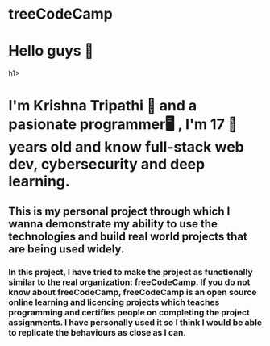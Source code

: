 # treeCodeCamp 
<h1>Hello guys 👾</h1>h1>
<h1> I'm Krishna Tripathi 🧙 and a pasionate programmer🖥️ , I'm 17 👦 years old and know full-stack web dev, cybersecurity and deep learning.</h1>
<h2> This is my personal project through which I wanna demonstrate my ability to use the technologies and build real world projects that are being used widely.</h2>
<h3> In this project, I have tried to make the project as functionally similar to the real organization: freeCodeCamp.
If you do not know about freeCodeCamp, freeCodeCamp is an open source online learning and licencing projects which teaches programming and certifies people on 
completing the project assignments. I have personally used it so I think I would be able to replicate the behaviours as close as I can. </h3>
